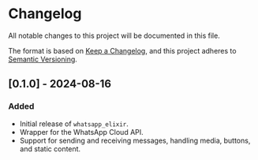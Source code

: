 # Changelog

All notable changes to this project will be documented in this file.

The format is based on [Keep a Changelog](https://keepachangelog.com/en/1.0.0/), and this project adheres to [Semantic Versioning](https://semver.org/spec/v2.0.0.html).

## [0.1.0] - 2024-08-16
### Added
- Initial release of `whatsapp_elixir`.
- Wrapper for the WhatsApp Cloud API.
- Support for sending and receiving messages, handling media, buttons, and static content.
